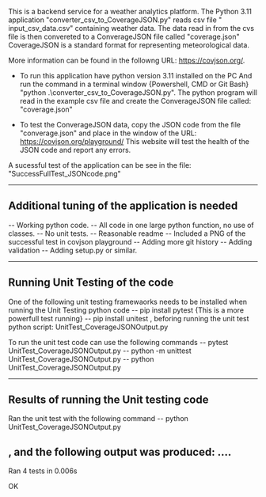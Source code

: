 This is a backend service for a weather analytics platform. 
The Python 3.11 application "converter_csv_to_CoverageJSON.py" reads csv file " input_csv_data.csv" containing weather data.
The data read in from the cvs file is then convereted to a ConverageJSON file called "coverage.json"
CoverageJSON is a standard format for representing meteorological data. 

More information can be found in the followng URL: https://covjson.org/.

* To run this application have python version 3.11 installed on the PC
And run the command in a terminal window {Powershell, CMD or Git Bash}
"python .\converter_csv_to_CoverageJSON.py".
The python program will read in the example csv file and create the ConverageJSON file called: "coverage.json"

* To test the ConverageJSON data, copy the JSON code from the file "converage.json" and place in the window of the URL: https://covjson.org/playground/
This website will test the health of the JSON code and report any errors.

A sucessful test of the application can be see in the file: "SuccessFullTest_JSONcode.png"

----------------------------------------------
Additional tuning of the application is needed 
----------------------------------------------
-- Working python code. 
-- All code in one large python function, no use of classes. 
-- No unit tests. 
-- Reasonable readme 
-- Included a PNG of the successful test in covjson playground 
-- Adding more git history
-- Adding validation 
-- Adding setup.py or similar.

-----------------------------------------------
Running Unit Testing of the code
-----------------------------------------------
One of the following unit testing framewaorks needs to be installed when running the Unit Testing python code
-- pip install pytest   {This is a more powerfull test running}
-- pip install unitest
, beforing running the unit test python script: UnitTest_CoverageJSONOutput.py

To run the unit test code can use the following commands
-- pytest UnitTest_CoverageJSONOutput.py
-- python -m unittest UnitTest_CoverageJSONOutput.py
-- python UnitTest_CoverageJSONOutput.py

---------------------------------------------
Results of running the Unit testing code
---------------------------------------------
Ran the unit test with the following command
--  python UnitTest_CoverageJSONOutput.py

, and the following output was produced:
....
-----------------------------------------------
Ran 4 tests in 0.006s

OK
